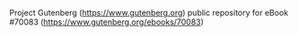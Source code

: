 Project Gutenberg (https://www.gutenberg.org) public repository for
eBook #70083 (https://www.gutenberg.org/ebooks/70083)
